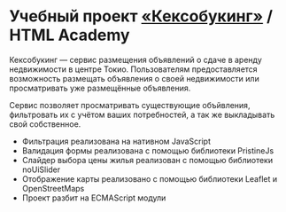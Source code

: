 # Учебный проект [«Кексобукинг»](https://ilyachever.github.io/keksobooking/) / HTML Academy

Кексобукинг — сервис размещения объявлений о сдаче в аренду недвижимости в центре Токио. Пользователям предоставляется возможность размещать объявления о своей недвижимости или просматривать уже размещённые объявления.

Сервис позволяет просматривать существующие объйвления, фильтровать их с учётом ваших потребностей, а так же выкладывать свой собственное.

<ul>
  <li>Фильтрация реализована на нативном JavaScript</li>
  <li>Валидация формы реализована с помощью библиотеки PristineJs</li>
  <li>Слайдер выбора цены жилья реализован с помощью библиотеки noUiSlider</li>
  <li>Отображение карты реализовано с помощью библиотеки Leaflet и OpenStreetMaps</li>
  <li>Проект разбит на ECMAScript модули</li>
</ul>


